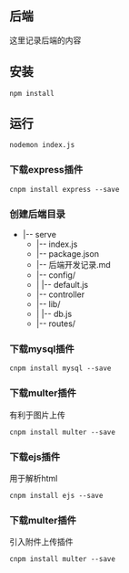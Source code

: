 ## 后端

这里记录后端的内容

## 安装
```
npm install
```

## 运行
```
nodemon index.js
```

### 下载express插件
```
cnpm install express --save
```

### 创建后端目录
* |-- serve
    * |-- index.js
    * |-- package.json
    * |-- 后端开发记录.md
    * |-- config/
    * |   |-- default.js
    * |-- controller
    * |-- lib/
    * |   |-- db.js
    * |-- routes/

### 下载mysql插件
```
cnpm install mysql --save
```

### 下载multer插件
有利于图片上传
```
cnpm install multer --save
```

### 下载ejs插件
用于解析html
```
cnpm install ejs --save
```

### 下载multer插件
引入附件上传插件
```
cnpm install multer --save
```